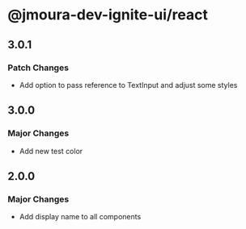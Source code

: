 # @jmoura-dev-ignite-ui/react

## 3.0.1

### Patch Changes

- Add option to pass reference to TextInput and adjust some styles

## 3.0.0

### Major Changes

- Add new test color

## 2.0.0

### Major Changes

- Add display name to all components
